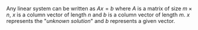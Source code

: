 Any linear system can be written as $Ax = b$ where $A$ is a matrix of size $m \times n$, $x$ is a column vector of length $n$ and $b$ is a column vector of length $m$. $x$ represents the "*unknown solution*" and $b$ represents a given vector.